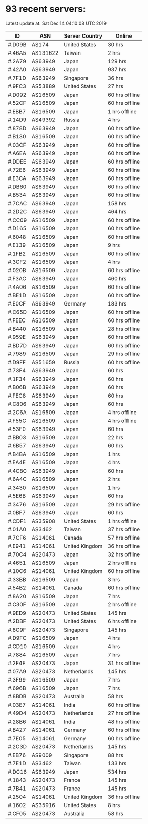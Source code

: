 # 93 recent servers:

Latest update at: Sat Dec 14 04:10:08 UTC 2019

| ID | ASN | Server Country | Online |
| -- | --- | -------------- | ------ |
| #.D09B | AS174 | United States | 30 hrs |
| #.46A5 | AS131622 | Taiwan | 2 hrs |
| #.2A79 | AS63949 | Japan | 129 hrs |
| #.42A0 | AS63949 | Japan | 937 hrs |
| #.7F1D | AS63949 | Singapore | 36 hrs |
| #.9FC3 | AS53889 | United States | 27 hrs |
| #.D092 | AS16509 | Japan | 60 hrs offline |
| #.52CF | AS16509 | Japan | 60 hrs offline |
| #.EBB7 | AS16509 | Japan | 1 hrs offline |
| #.14D9 | AS49392 | Russia | 4 hrs |
| #.878D | AS63949 | Japan | 60 hrs offline |
| #.B130 | AS16509 | Japan | 60 hrs offline |
| #.03CF | AS63949 | Japan | 60 hrs offline |
| #.A6EA | AS63949 | Japan | 60 hrs offline |
| #.DDEE | AS63949 | Japan | 60 hrs offline |
| #.72E6 | AS63949 | Japan | 60 hrs offline |
| #.E3CA | AS63949 | Japan | 60 hrs offline |
| #.DB60 | AS63949 | Japan | 60 hrs offline |
| #.B534 | AS63949 | Japan | 60 hrs offline |
| #.7CAC | AS63949 | Japan | 158 hrs |
| #.2D2C | AS63949 | Japan | 464 hrs |
| #.CC09 | AS16509 | Japan | 60 hrs offline |
| #.D165 | AS16509 | Japan | 60 hrs offline |
| #.6048 | AS16509 | Japan | 60 hrs offline |
| #.E139 | AS16509 | Japan | 9 hrs |
| #.1FB2 | AS16509 | Japan | 60 hrs offline |
| #.3CF2 | AS16509 | Japan | 4 hrs |
| #.020B | AS16509 | Japan | 60 hrs offline |
| #.F3AC | AS63949 | Japan | 460 hrs |
| #.4A06 | AS16509 | Japan | 60 hrs offline |
| #.BE1D | AS16509 | Japan | 60 hrs offline |
| #.E0CF | AS63949 | Germany | 183 hrs |
| #.C65D | AS16509 | Japan | 60 hrs offline |
| #.FEEC | AS16509 | Japan | 60 hrs offline |
| #.B440 | AS16509 | Japan | 28 hrs offline |
| #.959E | AS63949 | Japan | 60 hrs offline |
| #.BD7D | AS63949 | Japan | 60 hrs offline |
| #.7989 | AS16509 | Japan | 29 hrs offline |
| #.D9FF | AS51659 | Russia | 60 hrs offline |
| #.73F4 | AS63949 | Japan | 60 hrs |
| #.1F34 | AS63949 | Japan | 60 hrs |
| #.B06B | AS63949 | Japan | 60 hrs |
| #.FEC8 | AS63949 | Japan | 60 hrs |
| #.C806 | AS63949 | Japan | 60 hrs |
| #.2C6A | AS16509 | Japan | 4 hrs offline |
| #.F55C | AS16509 | Japan | 4 hrs offline |
| #.53F0 | AS63949 | Japan | 60 hrs |
| #.BB03 | AS16509 | Japan | 22 hrs |
| #.6B57 | AS63949 | Japan | 60 hrs |
| #.B4BA | AS16509 | Japan | 1 hrs |
| #.EA4E | AS16509 | Japan | 4 hrs |
| #.4C8C | AS63949 | Japan | 60 hrs |
| #.6A4C | AS16509 | Japan | 2 hrs |
| #.3430 | AS16509 | Japan | 1 hrs |
| #.5E6B | AS63949 | Japan | 60 hrs |
| #.3476 | AS16509 | Japan | 29 hrs offline |
| #.0BF7 | AS63949 | Japan | 60 hrs |
| #.CDF1 | AS35908 | United States | 1 hrs offline |
| #.01A0 | AS3462 | Taiwan | 37 hrs offline |
| #.7CF6 | AS14061 | Canada | 57 hrs offline |
| #.E941 | AS14061 | United Kingdom | 36 hrs offline |
| #.70C4 | AS20473 | Japan | 32 hrs offline |
| #.4651 | AS16509 | Japan | 2 hrs offline |
| #.10C6 | AS14061 | United Kingdom | 60 hrs offline |
| #.33BB | AS16509 | Japan | 3 hrs |
| #.54B2 | AS14061 | Canada | 60 hrs offline |
| #.8A20 | AS16509 | Japan | 7 hrs |
| #.C30F | AS16509 | Japan | 2 hrs offline |
| #.9ED9 | AS20473 | United States | 145 hrs |
| #.2DBF | AS20473 | United States | 6 hrs offline |
| #.8C9F | AS20473 | Singapore | 145 hrs |
| #.D9FC | AS16509 | Japan | 4 hrs |
| #.CD10 | AS16509 | Japan | 4 hrs |
| #.7884 | AS16509 | Japan | 7 hrs |
| #.2F4F | AS20473 | Japan | 31 hrs offline |
| #.07A9 | AS20473 | Netherlands | 145 hrs |
| #.3F99 | AS16509 | Japan | 7 hrs |
| #.696B | AS16509 | Japan | 7 hrs |
| #.8BDB | AS20473 | Australia | 58 hrs |
| #.03E7 | AS14061 | India | 60 hrs offline |
| #.49D4 | AS20473 | Netherlands | 27 hrs offline |
| #.28B6 | AS14061 | India | 48 hrs offline |
| #.B427 | AS14061 | Germany | 60 hrs offline |
| #.7E05 | AS14061 | Germany | 60 hrs offline |
| #.2C3D | AS20473 | Netherlands | 145 hrs |
| #.EB76 | AS9009 | Singapore | 88 hrs |
| #.7E1D | AS3462 | Taiwan | 133 hrs |
| #.DC16 | AS63949 | Japan | 534 hrs |
| #.1843 | AS20473 | France | 145 hrs |
| #.7B41 | AS20473 | France | 145 hrs |
| #.2504 | AS14061 | United Kingdom | 36 hrs offline |
| #.1602 | AS35916 | United States | 8 hrs |
| #.CF05 | AS20473 | Australia | 58 hrs |

